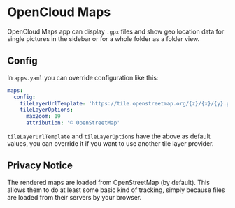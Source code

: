 # OpenCloud Maps

OpenCloud Maps app can display `.gpx` files and show geo location data for single pictures in the sidebar or for a whole folder as a folder view.

## Config

In `apps.yaml` you can override configuration like this:

```yaml
maps:
  config:
    tileLayerUrlTemplate: 'https://tile.openstreetmap.org/{z}/{x}/{y}.png'
    tileLayerOptions:
      maxZoom: 19
      attribution: '© OpenStreetMap'
```

`tileLayerUrlTemplate` and `tileLayerOptions` have the above as default values, you can override it if you want to use another tile layer provider.

## Privacy Notice

The rendered maps are loaded from OpenStreetMap (by default). This allows them to do at least some basic kind of tracking, simply because files are loaded from their servers by your browser.
